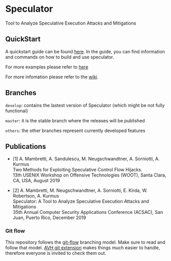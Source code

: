 # Speculator

Tool to Analyze Speculative Execution Attacks and Mitigations

## QuickStart
A quickstart guide can be found [here](https://github.com/ibm-research/speculator/wiki/Quick_Start).
In the guide, you can find information and commands on how to build and use speculator.

For more examples please refer to [here](https://github.com/ibm-research/speculator/wiki/Examples)

For more infomation please refer to the [wiki](https://github.com/ibm-research/speculator/wiki).

## Branches
`develop`: contains the lastest version of Speculator (which might be not fully functional)

`master`: it is the stable branch where the releases will be published

`others`: the other branches represent currently developed features

## Publications
* [1] A. Mambretti, A. Sandulescu, M. Neugschwandtner, A. Sorniotti, A. Kurmus  
      Two Methods for Exploiting Speculative Control Flow Hijacks.  
      13th USENIX Workshop on Offensive Technologies (WOOT), Santa Clara, CA, USA, August 2019

* [2] A. Mambretti, M. Neugschwandtner, A. Sorniotti, E. Kirda, W. Robertson, A. Kurmus  
      Speculator: A Tool to Analyze Speculative Execution Attacks and Mitigations  
      35th Annual Computer Security Applications Conference (ACSAC), San Juan, Puerto Rico, December 2019

### Git flow
This repository follows the [git-flow][git-flow] branching model. Make sure to read and
follow that model. [AVH git extension][git-flow-avh] makes things much easier to handle,
therefore everyone is invited to check them out.


[git-flow]: http://nvie.com/posts/a-successful-git-branching-model/
[git-flow-avh]: https://github.com/petervanderdoes/gitflow/
